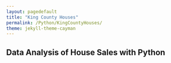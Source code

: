 ```yaml
---
layout: pagedefault
title: "King County Houses"
permalink: /Python/KingCountyHouses/
theme: jekyll-theme-cayman
---
```


## Data Analysis of House Sales with Python

<html>
    <head>
    <script src="https://gist.github.com/samantho/497b399f5c595c25db94a4addf7a0145.js"></script>
    </head>
    <body></body>
</html>